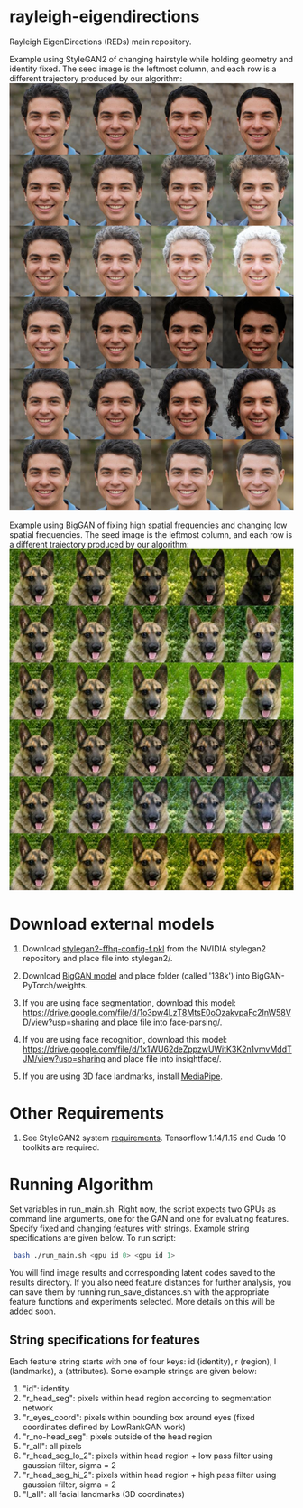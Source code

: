 # rayleigh-eigendirections
Rayleigh EigenDirections (REDs) main repository.

Example using StyleGAN2 of changing hairstyle while holding geometry and identity fixed. The seed image is the leftmost column, and each row is a different trajectory produced by our algorithm:
![Changing hairstyle](https://github.com/balakg/rayleigh-eigendirections/blob/main/example-images/stylegan2_hair.jpg?raw=true)


Example using BigGAN of fixing high spatial frequencies and changing low spatial frequencies. The seed image is the leftmost column, and each row is a different trajectory produced by our algorithm:
![Changing hairstyle](https://github.com/balakg/rayleigh-eigendirections/blob/main/example-images/biggan_freq.jpg?raw=true)


# Download external models
1. Download [stylegan2-ffhq-config-f.pkl](https://nvlabs-fi-cdn.nvidia.com/stylegan2/networks/stylegan2-ffhq-config-f.pkl) from the NVIDIA stylegan2 repository and place file into stylegan2/. 

2. Download [BigGAN model](https://drive.google.com/file/d/1nAle7FCVFZdix2--ks0r5JBkFnKw8ctW/view) and place folder (called '138k') into BigGAN-PyTorch/weights.

3. If you are using face segmentation, download this model:
https://drive.google.com/file/d/1o3pw4LzT8MtsE0oOzakvpaFc2InW58VD/view?usp=sharing and place file into face-parsing/.

4. If you are using face recognition, download this model:
https://drive.google.com/file/d/1x1WU62deZppzwUWitK3K2n1vmvMddTJM/view?usp=sharing and place file into insightface/.

5. If you are using 3D face landmarks, install [MediaPipe](https://pypi.org/project/mediapipe/).

# Other Requirements
1. See StyleGAN2 system [requirements](https://github.com/NVlabs/stylegan2). Tensorflow 1.14/1.15 and Cuda 10 toolkits are required. 

# Running Algorithm
Set variables in run_main.sh. Right now, the script expects two GPUs as command line arguments, one for the GAN
and one for evaluating features. Specify fixed and changing features with strings. Example string specifications are given below. To run script:
```.bash
 bash ./run_main.sh <gpu id 0> <gpu id 1> 
```

You will find image results and corresponding latent codes saved to the results directory. If you also need feature distances for further analysis, you can save them by running run_save_distances.sh with the appropriate feature functions and experiments selected. More details on this will be added soon. 


## String specifications for features
Each feature string starts with one of four keys: id (identity), r (region), l (landmarks), a (attributes). Some example strings are given below:

1. "id": identity
2. "r_head_seg": pixels within head region according to segmentation network
3. "r_eyes_coord": pixels within bounding box around eyes (fixed coordinates defined by LowRankGAN work)
4. "r_no-head_seg": pixels outside of the head region 
5. "r_all": all pixels
6. "r_head_seg_lo_2": pixels within head region + low pass filter using gaussian filter, sigma = 2
7. "r_head_seg_hi_2": pixels within head region + high pass filter using gaussian filter, sigma = 2
8. "l_all": all facial landmarks (3D coordinates)

